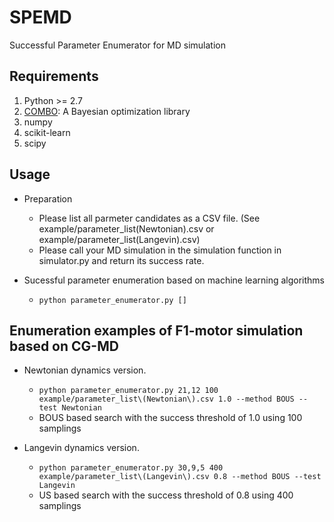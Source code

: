 # SPEMD
Successful Parameter Enumerator for MD simulation


## Requirements
1. Python >= 2.7
2. [COMBO](https://github.com/tsudalab/combo): A Bayesian optimization library 
3. numpy
4. scikit-learn 
5. scipy

## Usage
- Preparation
  - Please list all parmeter candidates as a CSV file. (See example/parameter_list(Newtonian).csv or example/parameter_list(Langevin).csv)
  - Please call your MD simulation in the simulation function in simulator.py and return its success rate.

- Sucessful parameter enumeration based on machine learning algorithms
  - `python parameter_enumerator.py []`

## Enumeration examples of F1-motor simulation based on CG-MD
- Newtonian dynamics version.
  - `python parameter_enumerator.py 21,12 100 example/parameter_list\(Newtonian\).csv 1.0 --method BOUS --test Newtonian`
  - BOUS based search with the success threshold of 1.0 using 100 samplings
 
- Langevin dynamics version.
  - `python parameter_enumerator.py 30,9,5 400 example/parameter_list\(Langevin\).csv 0.8 --method BOUS --test Langevin`
  - US based search with the success threshold of 0.8 using 400 samplings
